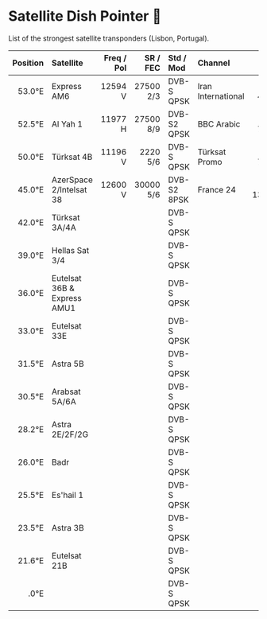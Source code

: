 # Satellite Dish Pointer :satellite:

List of the strongest satellite transponders (Lisbon, Portugal).

| Position | Satellite | Freq / Pol | SR / FEC | Std / Mod | Channel | SNR |
| -------: | :-------- | -------: | -----: | :------ | :------ | ------: |
| 53.0°E | Express AM6 | 12594 V | 27500 2/3 | DVB-S QPSK | Iran International | 26% 4.2dB |
| 52.5°E | Al Yah 1    | 11977 H | 27500 8/9 | DVB-S2 QPSK | BBC Arabic | 44% 7.2dB |
| 50.0°E | Türksat 4B  | 11196 V | 2220 5/6 | DVB-S QPSK | Türksat Promo | 43% 7.0dB |
| 45.0°E | AzerSpace 2/Intelsat 38 | 12600 V | 30000 5/6 | DVB-S2 8PSK | France 24 | 83% 13.5dB |
| 42.0°E | Türksat 3A/4A |  |  | DVB-S QPSK |  |  |
| 39.0°E | Hellas Sat 3/4 |  |  | DVB-S QPSK |  |  |
| 36.0°E | Eutelsat 36B & Express AMU1 |  |  | DVB-S QPSK |  |  |
| 33.0°E | Eutelsat 33E |  |  | DVB-S QPSK |  |  |
| 31.5°E | Astra 5B |  |  | DVB-S QPSK |  |  |
| 30.5°E | Arabsat 5A/6A |  |  | DVB-S QPSK |  |  |
| 28.2°E | Astra 2E/2F/2G |  |  | DVB-S QPSK |  |  |
| 26.0°E | Badr |  |  | DVB-S QPSK |  |  |
| 25.5°E | Es'hail 1 |  |  | DVB-S QPSK |  |  |
| 23.5°E | Astra 3B |  |  | DVB-S QPSK |  |  |
| 21.6°E | Eutelsat 21B |  |  | DVB-S QPSK |  |  |
| .0°E |  |  |  | DVB-S QPSK |  |  |
